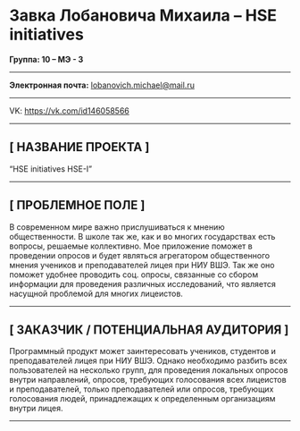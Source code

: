 # Завка Лобановича Михаила – HSE initiatives
**Группа: 10 – МЭ - 3**
***
**Электронная почта:** <lobanovich.michael@mail.ru>
***
VK: <https://vk.com/id146058566>
***
## [ НАЗВАНИЕ ПРОЕКТА ]
“HSE initiatives HSE-I”
***
## [ ПРОБЛЕМНОЕ ПОЛЕ ]
В современном мире важно прислушиваться к мнению общественности. В школе так же, как и во многих государствах есть вопросы, решаемые коллективно. Мое приложение поможет в проведении опросов и будет являться агрегатором общественного мнения учеников и преподавателей лицея при НИУ ВШЭ. Так же оно поможет удобнее проводить соц. опросы, связанные со сбором информации для проведения различных исследований, что является насущной проблемой для многих лицеистов.
***
## [ ЗАКАЗЧИК / ПОТЕНЦИАЛЬНАЯ АУДИТОРИЯ ]
Программный продукт может заинтересовать учеников, студентов и преподавателей лицея при НИУ ВШЭ. Однако необходимо разбить всех пользователей на несколько групп, для проведения локальных опросов внутри направлений, опросов, требующих голосования всех лицеистов и преподавателей, только преподавателей или опросов, требующих голосования людей, принадлежащих к определенным организациям внутри лицея.
***
